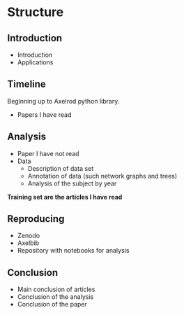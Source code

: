 Structure
=========

Introduction
------------
- Introduction
- Applications

Timeline
--------
Beginning up to Axelrod python library.
- Papers I have read

Analysis
--------
- Paper I have not read
- Data
    - Description of data set
    - Annotation of data (such network graphs and trees)
    - Analysis of the subject by year

**Training set are the articles I have read**

Reproducing
-----------
- Zenodo
- Axelbib
- Repository with notebooks for analysis

Conclusion
----------

- Main conclusion of articles
- Conclusion of the analysis
- Conclusion of the paper

